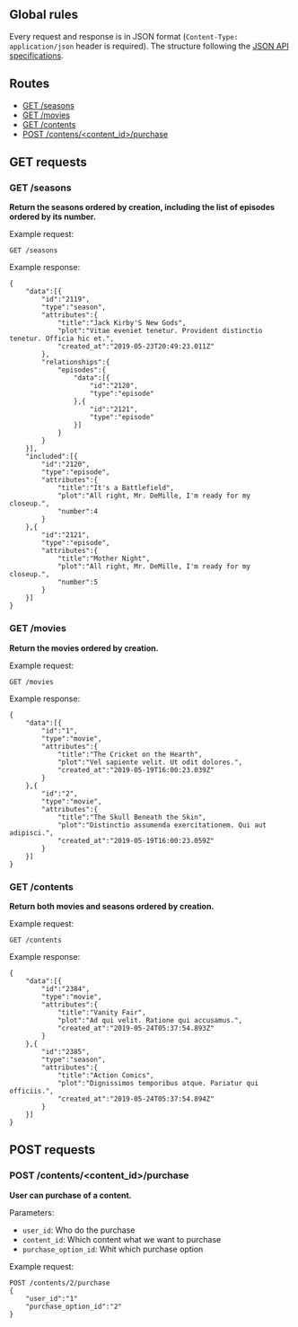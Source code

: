 ## Global rules

Every request and response is in JSON format (`Content-Type: application/json` header is required).
The structure following the [JSON API specifications](https://jsonapi.org/format/).

## Routes

- [GET /seasons](#get-seasons)
- [GET /movies](#get-movies)
- [GET /contents](#get-contents)
- [POST /contens/<content_id>/purchase](#post-contents<content_id>purchase)

## GET requests

### GET /seasons

**Return the seasons ordered by creation, including the list of episodes ordered by its number.**

Example request:
```
GET /seasons
```

Example response:
```
{
    "data":[{
        "id":"2119",
        "type":"season",
        "attributes":{
            "title":"Jack Kirby'S New Gods",
            "plot":"Vitae eveniet tenetur. Provident distinctio tenetur. Officia hic et.",
            "created_at":"2019-05-23T20:49:23.011Z"
        },
        "relationships":{
            "episodes":{
                "data":[{
                    "id":"2120",
                    "type":"episode"
                },{
                    "id":"2121",
                    "type":"episode"
                }]
            }
        }
    }],
    "included":[{
        "id":"2120",
        "type":"episode",
        "attributes":{
            "title":"It's a Battlefield",
            "plot":"All right, Mr. DeMille, I'm ready for my closeup.",
            "number":4
        }
    },{
        "id":"2121",
        "type":"episode",
        "attributes":{
            "title":"Mother Night",
            "plot":"All right, Mr. DeMille, I'm ready for my closeup.",
            "number":5
        }
    }]
}
```

### GET /movies
**Return the movies ordered by creation.**

Example request:
```
GET /movies
```

Example response:
```
{
    "data":[{
        "id":"1",
        "type":"movie",
        "attributes":{
            "title":"The Cricket on the Hearth",
            "plot":"Vel sapiente velit. Ut odit dolores.",
            "created_at":"2019-05-19T16:00:23.039Z"
        }
    },{
        "id":"2",
        "type":"movie",
        "attributes":{
            "title":"The Skull Beneath the Skin",
            "plot":"Distinctio assumenda exercitationem. Qui aut adipisci.",
            "created_at":"2019-05-19T16:00:23.059Z"
        }
    }]
}
```

### GET /contents
**Return both movies and seasons ordered by creation.**

Example request:
```
GET /contents
```

Example response:
```
{
    "data":[{
        "id":"2384",
        "type":"movie",
        "attributes":{
            "title":"Vanity Fair",
            "plot":"Ad qui velit. Ratione qui accusamus.",
            "created_at":"2019-05-24T05:37:54.893Z"
        }
    },{
        "id":"2385",
        "type":"season",
        "attributes":{
            "title":"Action Comics",
            "plot":"Dignissimos temporibus atque. Pariatur qui officiis.",
            "created_at":"2019-05-24T05:37:54.894Z"
        }
    }]
}
```

## POST requests

### POST /contents/<content_id>/purchase
**User can purchase of a content.**

Parameters:
 * `user_id`: Who do the purchase
 * `content_id`: Which content what we want to purchase
 * `purchase_option_id`: Whit which purchase option

Example request:
```
POST /contents/2/purchase
{
    "user_id":"1"
    "purchase_option_id":"2"
}
```
